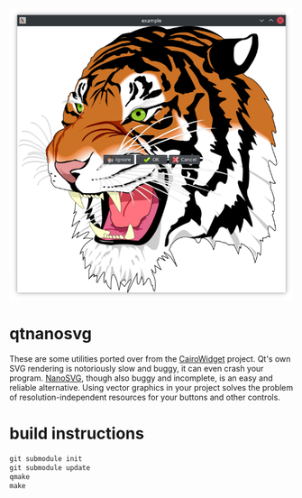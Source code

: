 ![screenshot.png](screenshot.png?raw=true)
# qtnanosvg
These are some utilities ported over from the [CairoWidget](https://github.com/user1095108/cairowidget) project. Qt's own SVG rendering is notoriously slow and buggy, it can even crash your program. [NanoSVG](https://github.com/memononen/nanosvg), though also buggy and incomplete, is an easy and reliable alternative. Using vector graphics in your project solves the problem of resolution-independent resources for your buttons and other controls.
# build instructions
    git submodule init
    git submodule update
    qmake
    make
